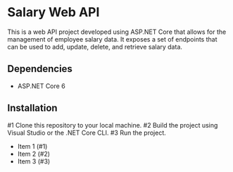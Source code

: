 # Salary Web API
This is a web API project developed using ASP.NET Core that allows for the management of employee salary data. It exposes a set of endpoints that can be used to add, update, delete, and retrieve salary data.

## Dependencies
* ASP.NET Core 6

## Installation
#1 Clone this repository to your local machine.
#2 Build the project using Visual Studio or the .NET Core CLI.
#3 Run the project.

* Item 1 (#1)
* Item 2 (#2)
* Item 3 (#3)


